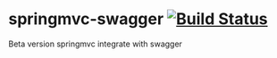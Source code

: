 springmvc-swagger  [![Build Status](http://ci.3kalak.com/buildStatus/icon?job=SpringMVC-Swagger)](http://ci.3kalak.com/job/SpringMVC-Swagger/)
=================

Beta version springmvc integrate with swagger
